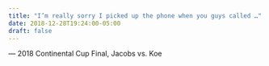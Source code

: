 ```yaml
---
title: "I’m really sorry I picked up the phone when you guys called …"
date: 2018-12-28T19:24:00-05:00
draft: false
---
```

— 2018 Continental Cup Final, Jacobs vs. Koe
<!--more--> 


